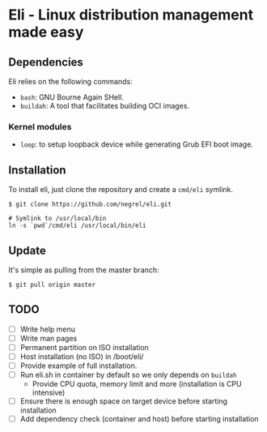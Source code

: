 # Eli - Linux distribution management made easy

## Dependencies

Eli relies on the following commands:
- `bash`: GNU Bourne Again SHell.
- `buildah`: A tool that facilitates building OCI images.

### Kernel modules

- `loop`: to setup loopback device while generating Grub EFI boot image.

## Installation

To install eli, just clone the repository and create a `cmd/eli` symlink.

```shell
$ git clone https://github.com/negrel/eli.git

# Symlink to /usr/local/bin
ln -s `pwd`/cmd/eli /usr/local/bin/eli
```

## Update

It's simple as pulling from the master branch:

```shell
$ git pull origin master
```

## TODO

- [ ] Write help menu
- [ ] Write man pages
- [ ] Permanent partition on ISO installation
- [ ] Host installation (no ISO) in /boot/eli/<image>
- [ ] Provide example of full installation.
- [ ] Run eli.sh in container by default so we only depends on `buildah`
  - Provide CPU quota, memory limit and more (installation is CPU intensive)
- [ ] Ensure there is enough space on target device before starting installation
- [ ] Add dependency check (container and host) before starting installation